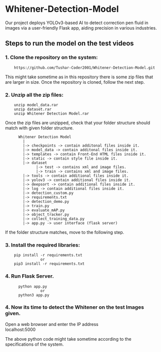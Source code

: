 # Whitener-Detection-Model
Our project deploys YOLOv3-based AI to detect correction pen fluid in images via a user-friendly Flask app, aiding precision in various industries.

## Steps to run the model on the test videos  
  
   ### 1. Clone the repository on the system:
   
        https://github.com/Tushar-Coder2001/Whitener-Detection-Model.git
        
   This might take sometime as in this repository there is some zip files that are larger in size. Once the repository is cloned, follow the next step.
   
   ### 2. Unzip all the zip files:
      
        unzip model_data.rar
        unzip dataset.rar
        unzip Whitener Detection Model.rar
        
   Once the zip files are unzipped, check that your folder structure should match with given folder structure.
   
          Whitener Detection Model
            | 
            |-> checkpoints -> contain additonal files inside it.
            |-> model_data -> contain additonal files inside it.
            |-> templates -> contain Front-End HTML files inside it.
            |-> static -> contain style file inside it.
            |-> dataset
                  |-> test -> contains xml and image files.
                  |-> train -> contains xml and image files.
            |-> tools -> contain additional files inside it.
            |-> yolov3 -> contain additional files inside it.
            |-> deepsort -> contain additional files inside it.
            |-> log -> contain additional files inside it.
            |-> detection_custom.py
            |-> requirements.txt
            |-> detection_demo.py
            |-> train.py
            |-> evaluate_mAP.py
            |-> object_tracker.py
            |-> collect_training_data.py
            |-> app.py -> user interface (flask server)
            
            
    
   If the folder structure matches, move to the following step.

   ### 3. Install the required libraries:
    
        pip install -r requirements.txt
                    or
        pip3 install -r requirements.txt
   
   ### 4. Run Flask Server.
  
          python app.py 
                    or       
          python3 app.py 
          
   ### 4. Now its time to detect the Whitener on the test Images given.
   Open a web browser and enter the IP address    
          localhost:5000
          
          
  
  The above python code might take sometime according to the specifications of the system.
        
        
